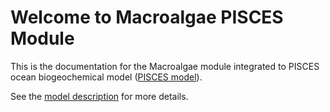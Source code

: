 # Welcome to Macroalgae PISCES Module


This is the documentation for the Macroalgae module integrated to PISCES ocean biogeochemical model ([PISCES model](https://www.pisces-community.org/index.php/model-description/)). 

See the [model description](./Model/model.md) for more details.

 
